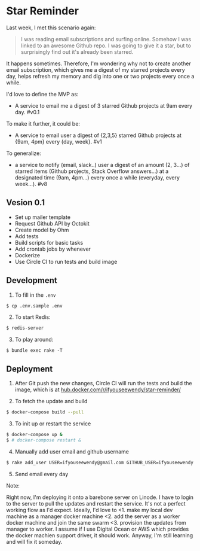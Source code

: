 # Star Reminder

Last week, I met this scenario again:

> I was reading email subscriptions and surfing online. Somehow I was linked to an awesome Github repo. I was going to give it a star, but to surprisingly find out it's already been starred.

It happens sometimes. Therefore, I'm wondering why not to create another email subscription, which gives me a digest of my starred projects every day, helps refresh my memory and dig into one or two projects every once a while.

I'd love to define the MVP as:

+ A service to email me a digest of 3 starred Github projects at 9am every day. #v0.1

To make it further, it could be:

+ A service to email user a digest of {2,3,5} starred Github projects at {9am, 4pm} every {day, week}. #v1

To generalize:

+ a service to notify (email, slack..) user a digest of an amount (2, 3...) of starred items (Github projects, Stack Overflow answers...) at a designated time (9am, 4pm...) every once a while (everyday, every week...). #v8

## Vesion 0.1

+ Set up mailer template
+ Request Github API by Octokit
+ Create model by Ohm
+ Add tests
+ Build scripts for basic tasks
+ Add crontab jobs by whenever
+ Dockerize
+ Use Circle CI to run tests and build image

## Development

1. To fill in the `.env`

```sh
$ cp .env.sample .env
```

2. To start Redis:

```sh
$ redis-server
```

3. To play around:

```
$ bundle exec rake -T
```

## Deployment

1. After Git push the new changes, Circle CI will run the tests and build the image, which is at [hub.docker.com/r/ifyouseewendy/star-reminder/](https://hub.docker.com/r/ifyouseewendy/star-reminder/)

2. To fetch the update and build

```sh
$ docker-compose build --pull
```

3. To init up or restart the service

```sh
$ docker-compose up &
$ # docker-compose restart &
```

4. Manually add user email and github username

```sh
$ rake add_user USER=ifyouseewendy@gmail.com GITHUB_USER=ifyouseewendy
```

5. Send email every day

Note:

Right now, I'm deploying it onto a barebone server on Linode. I have to login to the server to pull the updates and restart the service. It's not a perfect working flow as I'd expect.
Ideally, I'd love to <1. make my local dev machine as a manager docker machine <2. add the server as a worker docker machine and join the same swarm <3. provision the updates from manager to worker. I assume if I use Digital Ocean or AWS which provides the docker machien support driver, it should work.
Anyway, I'm still learning and will fix it someday.
